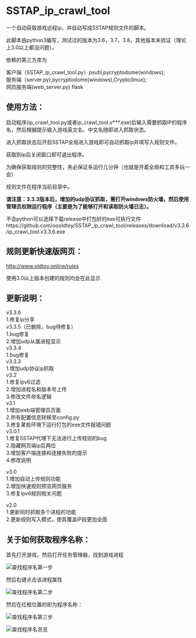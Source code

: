 # SSTAP_ip_crawl_tool
一个自动获取游戏远程ip，并自动写成SSTAP规则文件的脚本。

此脚本由python3编写，测试过的版本为3.6，3.7，3.8，其他版本未验证（理论上3.0以上都没问题）。

依赖的第三方库为

客户端（SSTAP_ip_crawl_tool.py）psutil,pycryptodome(windows);<br>
服务端（server.py),pycryptodome(windows),Crypto(linux);<br>
网页服务端(web_server.py) flask


使用方法：
-------
启动程序(ip_crawl_tool.py或者ip_crawl_tool.v***.exe)后输入需要抓取IP的程序名，然后根据提示输入游戏英文名、中文名随即进入抓取状态。

进入抓取状态后开启SSTAP全局进入游戏即可自动抓取ip并填写入规则文件。

获取到ip后关闭窗口即可退出程序。

为确保获取规则的完整性，务必保证多运行几分钟（也就是开着全局和工具多玩一会）

规则文件在程序当前目录中。

**请注意：3.3.3版本后，增加的udp协议抓取，需打开windows防火墙，然后使用管理员权限运行程序（主要是为了能够打开和读取防火墙日志）。**

不会python可以选择下载release中打包好的exe可执行文件https://github.com/oooldtoy/SSTAP_ip_crawl_tool/releases/download/v3.3.6/ip_crawl_tool.v3.3.6.exe


规则更新快速版网页：
-------
http://www.oldtoy.online/rules

使用3.0以上版本创建的规则均会在此显示

更新说明：
-------
v3.3.6<br>
1.修复ip分享<br>
v3.3.5（已删除，bug待修复）<br>
1.bug修复<br>
2.增加udp从属进程显示<br>
v3.3.4<br>
1.bug修复<br>
v3.3.3<br>
1.增加udp协议ip抓取<br>
v3.2<br>
1.修复ipv6过滤<br>
2.增加进程名和版本号上传<br>
3.修改文件命名逻辑<br>
v3.1<br>
1.增加web端管理员页面<br>
2.所有配置信息转移至config.py<br>
3.修复某些环境下运行打包的exe文件报错问题<br>
v3.0.1<br>
1.修复SSTAP代理下无法进行上传规则的bug<br>
2.隐藏网页端ip后两位<br>
3.增加客户端连接和连接失败的提示<br>
4.修改说明

v3.0<br>
1.增加自动上传规则功能<br>
2.增加快速规则预览网页服务<br>
3.修复ipv6规则相关问题

v2.0<br>
1.更新同时抓取多个进程的功能<br>
2.更新规则写入模式，使其覆盖IP段更加全面

关于如何获取程序名称：
-------

首先打开游戏，然后打开任务管理器，找到游戏进程

![查找程序名第一步](https://raw.githubusercontent.com/oooldtoy/SSTAP_ip_crawl_tool/master/MD_IMG/1.png)

然后右键点击该进程属性

![查找程序名第二步](https://raw.githubusercontent.com/oooldtoy/SSTAP_ip_crawl_tool/master/MD_IMG/2.png)

然后在红框位置的即为程序名称：

![查找程序名第三步](https://raw.githubusercontent.com/oooldtoy/SSTAP_ip_crawl_tool/master/MD_IMG/3.png)

![查找程序名总览](https://raw.githubusercontent.com/oooldtoy/SSTAP_ip_crawl_tool/master/MD_IMG/4.png)
